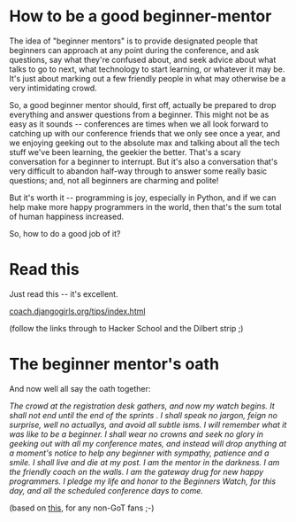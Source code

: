 # How to be a good beginner-mentor

The idea of "beginner mentors" is to provide designated people that beginners
can approach at any point during the conference, and ask questions, say what
they're confused about, and seek advice about what talks to go to next, what
technology to start learning, or whatever it may be.  It's just about marking
out a few friendly people in what may otherwise be a very intimidating crowd.

So, a good beginner mentor should, first off, actually be prepared to drop
everything and answer questions from a beginner.  This might not be as easy
as it sounds -- conferences are times when we all look forward to catching
up with our conference friends that we only see once a year, and we enjoying
geeking out to the absolute max and talking about all the tech stuff we've
been learning, the geekier the better.  That's a scary conversation for a
beginner to interrupt.  But it's also a conversation that's very difficult
to abandon half-way through to answer some really basic questions;  and, not
all beginners are charming and polite!

But it's worth it -- programming is joy, especially in Python, and if we
can help make more happy programmers in the world, then that's the sum total
of human happiness increased.

So, how to do a good job of it?


# Read this

Just read this -- it's excellent.

[coach.djangogirls.org/tips/index.html](http://coach.djangogirls.org/tips/index.html)

(follow the links through to Hacker School and the Dilbert strip ;)


# The beginner mentor's oath

And now well all say the oath together:


*The crowd at the registration desk gathers, and now my watch begins. It shall
not end until the end of the sprints . I shall speak no jargon, feign no
surprise, well no actuallys, and avoid all subtle isms.  I will remember what
it was like to be a beginner. I shall wear no crowns and seek no glory in
geeking out with all my conference mates, and instead will drop anything at a
moment's notice to help any beginner with sympathy, patience and a smile. I
shall live and die at my post. I am the mentor in the darkness. I am the
friendly coach on the walls. I am the gateway drug for new happy programmers. I
pledge my life and honor to the Beginners Watch, for this day, and all the
scheduled conference days to come.*

(based on [this](http://gameofthrones.wikia.com/wiki/Night%27s_Watch), for any
non-GoT fans ;-)
